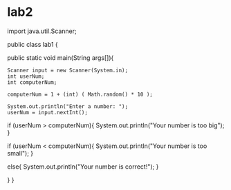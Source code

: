 # lab2

import java.util.Scanner;

public class lab1 { 
  
  public static void main(String args[]){

    Scanner input = new Scanner(System.in);
    int userNum;
    int computerNum;
    
    computerNum = 1 + (int) ( Math.random() * 10 );
    
    System.out.println("Enter a number: ");
    userNum = input.nextInt();
    
  if (userNum > computerNum){
    System.out.println("Your number is too big");
    }
    
  if (userNum < computerNum){
    System.out.println("Your number is too small");
    }
    
  else{
    System.out.println("Your number is correct!");
    }
    
}
}
